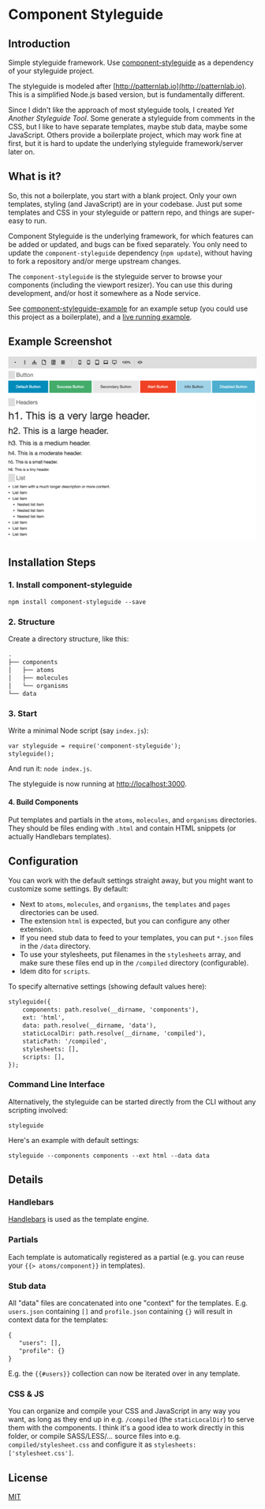 # Component Styleguide

## Introduction

Simple styleguide framework. Use [component-styleguide](https://www.npmjs.com/package/component-styleguide) as a dependency of your styleguide project.

The styleguide is modeled after [http://patternlab.io](http://patternlab.io). This is a simplified Node.js based version, but is fundamentally different.

Since I didn't like the approach of most styleguide tools, I created *Yet Another Styleguide Tool*. Some generate a styleguide from comments in the CSS, but I like to have separate templates, maybe stub data, maybe some JavaScript. Others provide a boilerplate project, which may work fine at first, but it is hard to update the underlying styleguide framework/server later on.

## What is it?

So, this not a boilerplate, you start with a blank project. Only your own templates, styling (and JavaScript) are in your codebase. Just put some templates and CSS in your styleguide or pattern repo, and things are super-easy to run.

Component Styleguide is the underlying framework, for which features can be added or updated, and bugs can be fixed separately. You only need to update the `component-styleguide` dependency (`npm update`), without having to fork a repository and/or merge upstream changes.

The `component-styleguide` is the styleguide server to browse your components (including the viewport resizer). You can use this during development, and/or host it somewhere as a Node service.

See [component-styleguide-example](http://github.com/webpro/component-styleguide-example) for an example setup (you could use this project as a boilerplate), and a [live running example](http://component-styleguide-example.webpro.nl).

## Example Screenshot

![image](screenshot.png)

## Installation Steps

### 1. Install component-styleguide

    npm install component-styleguide --save

### 2. Structure

Create a directory structure, like this:

    .
    ├── components
    │   ├── atoms
    │   ├── molecules
    │   └── organisms
    └── data

### 3. Start

Write a minimal Node script (say `index.js`):

    var styleguide = require('component-styleguide');
    styleguide();

And run it: `node index.js`.

The styleguide is now running at [http://localhost:3000](http://localhost:3000).

#### 4. Build Components

Put templates and partials in the `atoms`, `molecules`, and `organisms` directories. They should be files ending with `.html` and contain HTML snippets (or actually Handlebars templates).

## Configuration

You can work with the default settings straight away, but you might want to customize some settings. By default:

* Next to `atoms`, `molecules`, and `organisms`, the `templates` and `pages` directories can be used.
* The extension `html` is expected, but you can configure any other extension.
* If you need stub data to feed to your templates, you can put `*.json` files in the `/data` directory.
* To use your stylesheets, put filenames in the `stylesheets` array, and make sure these files end up in the `/compiled` directory (configurable).
* Idem dito for `scripts`.

To specify alternative settings (showing default values here):

    styleguide({
        components: path.resolve(__dirname, 'components'),
        ext: 'html',
        data: path.resolve(__dirname, 'data'),
        staticLocalDir: path.resolve(__dirname, 'compiled'),
        staticPath: '/compiled',
        stylesheets: [],
        scripts: [],
    });

### Command Line Interface

Alternatively, the styleguide can be started directly from the CLI without any scripting involved:

    styleguide

Here's an example with default settings:

    styleguide --components components --ext html --data data

## Details

### Handlebars

[Handlebars](http://handlebarsjs.com) is used as the template engine.

### Partials

Each template is automatically registered as a partial (e.g. you can reuse your `{{> atoms/component}}` in templates).

### Stub data

All "data" files are concatenated into one "context" for the templates. E.g. `users.json` containing `[]` and `profile.json` containing `{}` will result in context data for the templates:

    {
       "users": [],
       "profile": {}
    }

E.g. the `{{#users}}` collection can now be iterated over in any template.

### CSS & JS

You can organize and compile your CSS and JavaScript in any way you want, as long as they end up in e.g. `/compiled` (the `staticLocalDir`) to serve them with the components. I think it's a good idea to work directly in this folder, or compile SASS/LESS/... source files into e.g. `compiled/stylesheet.css` and configure it as `stylesheets: ['stylesheet.css']`.

## License

[MIT](http://webpro.mit-license.org)
